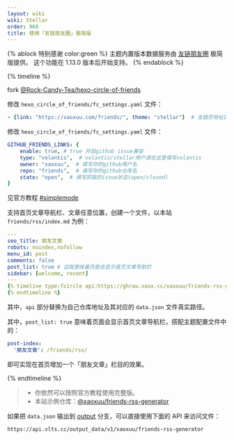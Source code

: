 ```yaml
---
layout: wiki
wiki: Stellar
order: 960
title: 使用「友链朋友圈」极简版
---
```


{% ablock 特别感谢 color:green %}
主题内置版本数据服务由 [友链朋友圈](https://github.com/Rock-Candy-Tea/hexo-circle-of-friends) 极简版提供。
这个功能在 1.13.0 版本后开始支持。
{% endablock %}

{% timeline %}

<!-- node 第一步：fork repo -->

fork [@Rock-Candy-Tea/hexo-circle-of-friends](https://github.com/Rock-Candy-Tea/hexo-circle-of-friends)

<!-- node 第二步：设置自己的友链页面地址和主题类型 -->

修改 `hexo_circle_of_friends/fc_settings.yaml` 文件：

```yaml
- {link: "https://xaoxuu.com/friends/", theme: "stellar"}  # 友链页地址1，修改为你的友链页地址
```

<!-- node 第三步：打开 Issues 友链抓取功能 -->

修改 `hexo_circle_of_friends/fc_settings.yaml` 文件：

```yaml
GITHUB_FRIENDS_LINKS: {
    enable: true, # true 开启github issue兼容
    type: "volantis",  # volantis/stellar用户请在这里填写volantis
    owner: "xaoxuu",  # 填写你的github用户名
    repo: "friends",  # 填写你的github仓库名
    state: "open",  # 填写抓取的issue状态(open/closed)
}
```

<!-- node 第四步：打开 Actions 运行权限 -->

见官方教程 [#simplemode](https://fcircle-doc.yyyzyyyz.cn/#/simplemode)

<!-- node 第五步：放置在博客中 -->

支持首页文章导航栏、文章任意位置，创建一个文件，以本站 `friends/rss/index.md` 为例：
```yaml
---
seo_title: 朋友文章
robots: noindex,nofollow
menu_id: post
comments: false
post_list: true # 这就意味着页面会显示首页文章导航栏
sidebar: [welcome, recent]
---
{% timeline type:fcircle api:https://ghraw.xaox.cc/xaoxuu/friends-rss-generator/output/data.json %}
{% endtimeline %}
```

其中，`api` 部分替换为自己仓库地址及其对应的 `data.json` 文件真实路径。

其中，`post_list: true` 意味着页面会显示首页文章导航栏，搭配主题配置文件中的：
```yaml
post-index:
  '朋友文章': /friends/rss/
```

即可实现在首页增加一个「朋友文章」栏目的效果。

{% endtimeline %}

> - 你依然可以按照官方教程使用完整版。
> - 本站示例仓库：[@xaoxuu/friends-rss-generator](https://github.com/xaoxuu/friends-rss-generator)

如果把 `data.json` 输出到 [output](https://github.com/xaoxuu/friends-rss-generator/blob/a97f385398928d2c0b5c7988cff34505eb3ae8fd/.github/workflows/main.yml#L115) 分支，可以直接使用下面的 API 来访问文件：

```
https://api.vlts.cc/output_data/v1/xaoxuu/friends-rss-generator
```